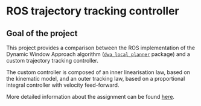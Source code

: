 # ROS trajectory tracking controller


## Goal of the project

This project provides a comparison between the ROS implementation of the Dynamic Window Approach algorithm
([`dwa_local_planner`](https://wiki.ros.org/dwa_local_planner) package) and a custom trajectory tracking controller.

The custom controller is composed of an inner linearisation law, based on the kinematic model, and an
outer tracking law, based on a proportional integral controller with velocity feed-forward.

More detailed information about the assignment can be found [here](material/project_assignment.pdf).


